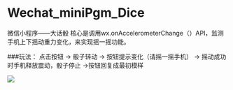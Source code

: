 # Wechat_miniPgm_Dice
微信小程序——大话骰
核心是调用wx.onAccelerometerChange（）API，监测手机上下摇动重力变化，来实现摇一摇功能。

###玩法：
点击按钮 -> 骰子转动 -> 按钮提示变化（请摇一摇手机） -> 摇动成功时手机释放震动，骰子停止 ->按钮回复成最初模样

![]("view.jpg")
